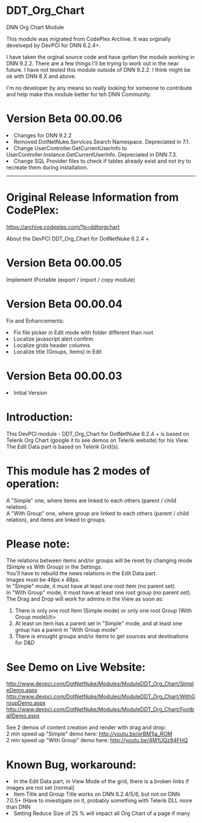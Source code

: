 

# DDT_Org_Chart
DNN Org Chart Module

This module was migrated from CodePlex Archive.
It was orginally develoepd by DevPCI for DNN 6.2.4+.

I have taken the orginal source code and have gotten the module working in DNN 9.2.2. There are a few things I'll be trying to work out in the near future. I have not tested this module outside of DNN 9.2.2. I think might be ok with DNN 8.X and above.

I'm no developer by any means so really looking for someone to contribute and help make this module better for teh DNN Community.

# Version Beta 00.00.06
<li>Changes for DNN 9.2.2</li>
<li>Removed DotNetNuke.Services.Search Namespace. Depreciated in 7.1.</li>
<li>Change UserController.GetCurrentUserInfo to UserController.Instance.GetCurrentUserInfo. Depreciated in DNN 7.3.</li>
<li>Change SQL Provider files to check if tables already exist and not try to recreate them during installation.</li>

<hr>

# Original Release Information from CodePlex:
https://archive.codeplex.com/?p=ddtorgchart

About the DevPCI DDT_Org_Chart for DotNetNuke 6.2.4 +

# Version Beta 00.00.05

Implement IPortable (export / import / copy module)

# Version Beta 00.00.04

Fix and Enhancements:

<li>Fix file picker in Edit mode with folder different than root</li>
<li>Localize javascript alert confirm</li>
<li>Localize grids header columns</li>
<li>Localize title (Groups, Items) in Edit</li>

# Version Beta 00.00.03
  <li>Initial Version</li>

# Introduction:

This DevPCI module - DDT_Org_Chart for DotNetNuke 6.2.4 + is based on Telerik Org Chart (google it to see demos on Telerik website) for his View. The Edit Data part is based on Telerik Grid(s).

# This module has 2 modes of operation:
A "Simple" one, where items are linked to each others (parent / child relation).</br>
A "With Group" one, where group are linked to each others (parent / child relation), and items are linked to groups.</br>

# Please note:
The relations between items and/or groups will be reset by changing mode (Simple vs With Group) in the Settings.</br>
You'll have to rebuild the news relations in the Edit Data part.</br>
Images must be 48px x 48px.</br>
In "Simple" mode, it must have at least one root item (no parent set).</br>
In "With Group" mode, it must have at least one root group (no parent set).</br>
The Drag and Drop will work for admins in the View as soon as: 
<ol>
  <li>There is only one root Item (Simple mode) or only one root Group (With Group mode)/li>
  <li>At least on item has a parent set in "Simple" mode, and at least one group has a parent in "With Group mode"</li>
  <li>There is enought groups and/or items to get sources and destinations for D&D</li>
</ol> 

# See Demo on Live Website:
http://www.devpci.com/DotNetNuke/Modules/ModuleDDT_Org_Chart/SimpleDemo.aspx
http://www.devpci.com/DotNetNuke/Modules/ModuleDDT_Org_Chart/WithGroupDemo.aspx
http://www.devpci.com/DotNetNuke/Modules/ModuleDDT_Org_Chart/FootballDemo.aspx
 

See 2 demos of content creation and render with drag and drop:</br>
2 min speed up "Simple" demo here: http://youtu.be/orBM1ja_ROM</br>
2 min speed up "With Group" demo here: http://youtu.be/4M1UQz84FHQ</br>

# Known Bug, workaround:
<li>In the Edit Data part, in View Mode of the grid, there is a broken links if images are not set (normal)</li>
<li>Item Title and Group Title works on DNN 6.2.4/5/6, but not on DNN 7.0.5+ (Have to investigate on it, probably something with Telerik DLL more than DNN</li>
<li>Setting Reduce Size of 25 % will impact all Org Chart of a page if many
